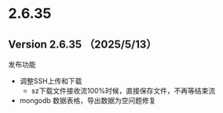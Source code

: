 # 2.6.35

## Version 2.6.35 （2025/5/13）

发布功能

* 调整SSH上传和下载
  * sz下载文件接收流100%时候，直接保存文件，不再等结束流
* mongodb 数据表格，导出数据为空问题修复
